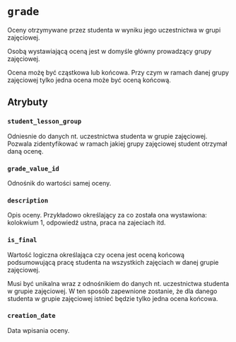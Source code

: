 # `grade`

Oceny otrzymywane przez studenta w wyniku jego uczestnictwa w grupi zajęciowej.

Osobą wystawiającą oceną jest w domyśle główny prowadzący grupy zajęciowej.

Ocena możę być cząstkowa lub końcowa. Przy czym w ramach danej grupy zajęciowej tylko jedna ocena może być oceną końcową.

## Atrybuty

### `student_lesson_group`

Odniesnie do danych nt. uczestnictwa studenta w grupie zajęciowej. Pozwala zidentyfikować w ramach jakiej grupy zajęciowej student otrzymał daną ocenę.

### `grade_value_id`

Odnośnik do wartości samej oceny.

### `description`

Opis oceny. Przykładowo określający za co została ona wystawiona: kolokwium 1, odpowiedź ustna, praca na zajeciach itd.

### `is_final`

Wartość logiczna określająca czy ocena jest oceną końcową podsumowującą pracę studenta na wszystkich zajęciach w danej grupie zajęciowej.

Musi być unikalna wraz z odnośnikiem do danych nt. uczestnictwa studenta w grupie zajęciowej. W ten sposób zapewnione zostanie, że dla danego studenta w grupie zajęciowej istnieć będzie tylko jedna ocena końcowa.

### `creation_date`

Data wpisania oceny.

